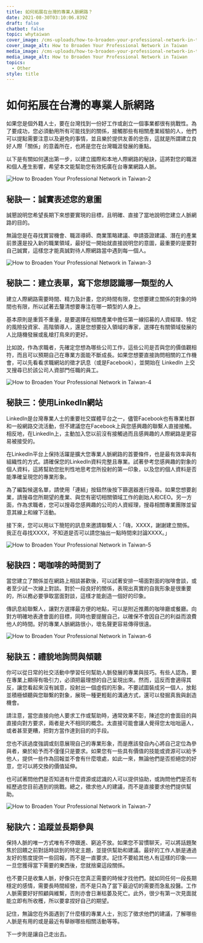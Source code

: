 ```yaml
---
title: 如何拓展在台灣的專業人脈網路？
date: 2021-08-30T03:10:06.839Z
draft: false
chatbot: false
topic: whytaiwan
cover_image: /cms-uploads/how-to-broaden-your-professional-network-in-taiwan-1.jpg
cover_image_alt: How to Broaden Your Professional Network in Taiwan
media_image: /cms-uploads/how-to-broaden-your-professional-network-in-taiwan-1.jpg
media_image_alt: How to Broaden Your Professional Network in Taiwan
topics:
  - Other
style: title
---
```

# 如何拓展在台灣的專業人脈網路

如果您是個外籍人士，要在台灣找到一份好工作或創立一個事業都很有挑戰性。為了要成功，您必須動用所有可能找到的關係，接觸那些有相關產業經驗的人，他們可以提點需要注意以及避免的事情，並且樂於提供友善的忠告，這就是所謂建立良好人際「關係」的意義所在，也將是您在台灣職涯發展的重點。

以下是有關如何邁出第一步，以建立國際和本地人際網路的秘訣，這將對您的職涯和個人產生影響，希望本文能幫助您有效拓廣在台專業網路人脈。

![How to Broaden Your Professional Network in Taiwan-2](/cms-uploads/how-to-broaden-your-professional-network-in-taiwan-2.jpg)

## 秘訣一：誠實表述您的意圖

誠懇說明您希望長期下來想要實現的目標，且明確、直接了當地說明您建立人脈網路的目的。

無論您是在尋找實習機會、職涯導師、商業策略建議、申請簽證建議、潛在的產業前景還是投入新的職業領域，最好從一開始就直接說明您的意圖，最重要的是要對自己誠實，這樣您才能真誠對待人際網路當中遇到每一個人。

![How to Broaden Your Professional Network in Taiwan-3](/cms-uploads/how-to-broaden-your-professional-network-in-taiwan-3.jpg)

## 秘訣二：建立表單，寫下您想認識哪一類型的人

建立人際網路需要時間、精力及計畫，您的時間有限，您想要建立關係的對象的時間也有限，所以試著去釐清想要專注在哪一類型的人身上。

基本原則是重質不重量，是要選擇在相關產業中擔任第一線招募的人資經理、特定的風險投資家、高階領導人，還是您想要投入領域的專家，選擇在有關領域發展的人比隨機發展或亂槍打鳥來的更好。

比如說，作為求職者，先確定您想為哪些公司工作，這些公司是否與您的價值觀相符，而且可以預期自己在專業方面能不斷成長。如果您想要直接詢問相關的工作機會，可以先看看求職網站的徵才訊息（或是Facebook），並開始在 LinkedIn 上交叉搜尋已於該公司人資部門任職的員工。

![How to Broaden Your Professional Network in Taiwan-4](/cms-uploads/how-to-broaden-your-professional-network-in-taiwan-4.jpg)

## 秘訣三：使用LinkedIn網站

LinkedIn是台灣專業人士的重要社交媒體平台之一，儘管Facebook也有專業社群和一般網路交流活動，但不建議您在Facebook上與您感興趣的聯繫人直接接觸。相反地，在LinkedIn上，主動加入您以前沒有接觸過而且感興趣的人際網路是更容易被接受的。

在LinkedIn平台上保持活躍是擴大您專業人脈網路的首要條件，也是最有效率與有組織性的方式。請確保您的LinkedIn資料完整且專業。試著參考您感興趣的對象的個人資料，這將幫助您批判性地思考您所投射的第一印象，以及您的個人資料是否能準確呈現您的專業形象。

為了編製候選名單，請使用「連結」按鈕然後按下篩選器進行搜尋。如果您想要創業，請搜尋您所期望的產業、與您有密切相關領域工作的創始人和CEO。另一方面，作為求職者，您可以搜尋您感興趣的公司的人資經理，搜尋相關專業團隊並留意其線上和線下活動。

接下來，您可以用以下簡短的訊息來邀請聯繫人：「嗨，XXXX，謝謝建立關係。我正在尋找XXXX，不知道是否可以請您抽出一點時間來討論XXXX。」

![How to Broaden Your Professional Network in Taiwan-5](/cms-uploads/how-to-broaden-your-professional-network-in-taiwan-5.jpg)

## 秘訣四：喝咖啡的時間到了

當您建立了關係並在網路上相談甚歡後，可以試著安排一場面對面的咖啡會談，或者至少試一次線上對談。對於一段良好的關係，表現出真實的自我形象是很重要的，所以務必要爭取當面對談，這樣才能創造一個好的印象。

傳訊息給聯繫人，讓對方選擇最方便的地點，可以是附近推薦的咖啡廳或餐廳。向對方明確地表達會面的目標，同時也要提醒自己，以確保不會因自己的利益而浪費他人的時間。好的專業人脈網路很小，壞名聲更容易傳得很遠。

![How to Broaden Your Professional Network in Taiwan-6](/cms-uploads/how-to-broaden-your-professional-network-in-taiwan-6.jpg)

## 秘訣五：禮貌地詢問與傾聽

你可以從日常的社交活動中學習任何幫助人脈發展的專業與技巧。有些人認為，要在專業上顯得有吸引力，必須把最理想的自己呈現出來。然而，這反而會適得其反，讓您看起來沒有誠意，投射出一個虛假的形象。不要試圖裝成另一個人，放鬆並積極傾聽與您聯繫的對象，展現一種更輕鬆的溝通方式，還可以發掘真我與創造機會。

請注意，當您直接向他人要求工作或幫助時，通常效果不彰，陳述您的會面目的與直接向對方要求，兩者是大不相同的概念。太直接可能會讓人覺得您太咄咄逼人，或者甚至更糟，把對方當作達到目的的手段。

您也不該過度強調或刻意展現自己的專業形象，而是應該發自內心將自己定位為參與者，樂於給予而不僅僅只是要求。如果您有一些具有價值的技能或資源可以給予他人，提供一些作為回報並不會有什麼壞處，如此一來，無論他們是否拒絕您的好意，您可以將交換的價值延伸。

也可試著問他們是否知道有什麼資源或認識的人可以提供協助，或詢問他們是否有經歷過您目前遇到的挑戰。總之，徵求他人的建議，而不是直接要求他們提供幫助。

![How to Broaden Your Professional Network in Taiwan-7](/cms-uploads/how-to-broaden-your-professional-network-in-taiwan-7.jpg)

## 秘訣六：追蹤並長期參與

保持人脈的唯一方式唯有不停跟進、窮追不放。如果您不習慣聊天，可以將話題聚焦於回饋之前對話時談到的特定主題，並提供幫助和建議。最好的工作人脈是通過友好的態度提供一些回報，而不是一直要求。記住不要給其他人有這樣的印象——一旦您獲得當下需要的東西後，您就捨棄這段關係。

也不要只是收集人脈，好像只在您真正需要的時候才找他們。就如同任何一段長期穩定的感情，需要長時間經營，而不是只為了當下最迫切的需要而急亂投醫。工作人脈需要好好照顧與維繫，否則亦會日漸枯萎及死亡。此外，很少有第一次見面就能立即有所收穫，所以要拿捏好自己的期望。

記住，無論您在外面遇到了什麼樣的專業人士，別忘了徵求他們的建議，了解哪些人脈是有用的或是最近有舉辦哪些相關活動等等。

下一步則是讓自己走出去。